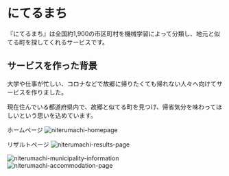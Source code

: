 # にてるまち

『にてるまち』は全国約1,900の市区町村を機械学習によって分類し、地元と似てる町を探してくれるサービスです。

## サービスを作った背景

大学や仕事が忙しい、コロナなどで故郷に帰りたくても帰れない人々へ向けてサービスを作りました。　　

現在住んでいる都道府県内で、故郷と似てる町を見つけ、帰省気分を味わってほしいという思いを込めています。



ホームページ
![niterumachi-homepage](https://user-images.githubusercontent.com/89641169/181743034-0031faa4-c3be-4a7f-a44d-9565076634a8.png)

リザルトページ
![niterumachi-results-page](https://user-images.githubusercontent.com/89641169/181743565-c7b95f76-be27-4b92-af75-1b73eccb0317.png)

![niterumachi-municipality-information](https://user-images.githubusercontent.com/89641169/181746286-c89b6726-5455-4632-a618-d578fcb04f25.png)![niterumachi-accommodation-page](https://user-images.githubusercontent.com/89641169/181746390-8d72a6bf-7605-4657-8865-6f06693bc833.png)
